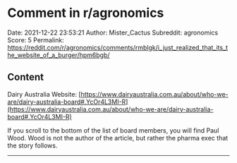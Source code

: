 # Comment in r/agronomics

Date: 2021-12-22 23:53:21
Author: Mister_Cactus
Subreddit: agronomics
Score: 5
Permalink: https://reddit.com/r/agronomics/comments/rmblgk/i_just_realized_that_its_the_website_of_a_burger/hpm6bgb/

## Content

Dairy Australia Website: [https://www.dairyaustralia.com.au/about/who-we-are/dairy-australia-board#.YcOr4L3MI-R](https://www.dairyaustralia.com.au/about/who-we-are/dairy-australia-board#.YcOr4L3MI-R)  


If you scroll to the bottom of the list of board members, you will find Paul Wood. Wood is not the author of the article, but rather the pharma exec that the story follows.

---
